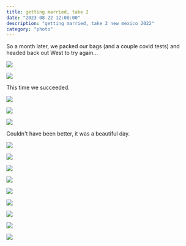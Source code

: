 ```yaml
---
title: getting married, take 2
date: "2023-08-22 12:00:00"
description: "getting married, take 2 new mexico 2022"
category: "photo"
---
```


So a month later, we packed our bags (and a couple covid tests) and headed back out West to try again...

![ ](https://sosphotoblog.s3.us-east-2.amazonaws.com/blog/2023/2023-08-22/weddingtake2-01.jpg)

![ ](https://sosphotoblog.s3.us-east-2.amazonaws.com/blog/2023/2023-08-22/weddingtake2-02.jpg)

This time we succeeded.

![ ](https://sosphotoblog.s3.us-east-2.amazonaws.com/blog/2023/2023-08-22/weddingtake2-03.jpg)

![ ](https://sosphotoblog.s3.us-east-2.amazonaws.com/blog/2023/2023-08-22/weddingtake2-04.jpg)

![ ](https://sosphotoblog.s3.us-east-2.amazonaws.com/blog/2023/2023-08-22/weddingtake2-05.jpg)

Couldn't have been better, it was a beautiful day.

![ ](https://sosphotoblog.s3.us-east-2.amazonaws.com/blog/2023/2023-08-22/weddingtake2-06.jpg)

![ ](https://sosphotoblog.s3.us-east-2.amazonaws.com/blog/2023/2023-08-22/weddingtake2-07.jpg)

![ ](https://sosphotoblog.s3.us-east-2.amazonaws.com/blog/2023/2023-08-22/weddingtake2-08.jpg)

![ ](https://sosphotoblog.s3.us-east-2.amazonaws.com/blog/2023/2023-08-22/weddingtake2-09.jpg)

![ ](https://sosphotoblog.s3.us-east-2.amazonaws.com/blog/2023/2023-08-22/weddingtake2-10.jpg)

![ ](https://sosphotoblog.s3.us-east-2.amazonaws.com/blog/2023/2023-08-22/weddingtake2-11.jpg)

![ ](https://sosphotoblog.s3.us-east-2.amazonaws.com/blog/2023/2023-08-22/weddingtake2-13.jpg)

![ ](https://sosphotoblog.s3.us-east-2.amazonaws.com/blog/2023/2023-08-22/weddingtake2-14.jpg)

![ ](https://sosphotoblog.s3.us-east-2.amazonaws.com/blog/2023/2023-08-22/weddingtake2-15.jpg)
